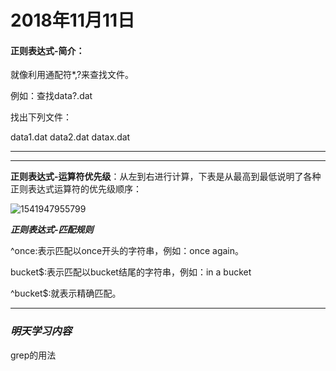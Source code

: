 # 2018年11月11日

#### 正则表达式-简介：

就像利用通配符*,?来查找文件。

例如：查找data?.dat

找出下列文件：

data1.dat	data2.dat	datax.dat

------

****

[正则表达式-元字符]: https://www.w3cschool.cn/zhengzebiaodashi/regexp-metachar.html

**正则表达式-运算符优先级**：从左到右进行计算，下表是从最高到最低说明了各种正则表达式运算符的优先级顺序：

![1541947955799](/Users/maminglai/Desktop/1541947955799.jpg)



***正则表达式-匹配规则***

^once:表示匹配以once开头的字符串，例如：once again。

bucket$:表示匹配以bucket结尾的字符串，例如：in a bucket

^bucket$:就表示精确匹配。

------

### *明天学习内容*

grep的用法

